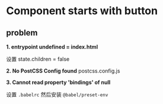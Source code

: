 # Component starts with button

## problem

**1. entrypoint undefined = index.html**

设置 state.children = false

**2. No PostCSS Config found**
postcss.config.js

**3. Cannot read property 'bindings' of null**

设置 ```.babelrc```
然后安装
```@babel/preset-env```

